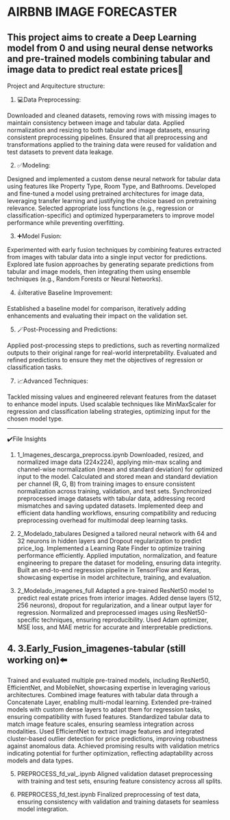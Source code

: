 # **AIRBNB IMAGE FORECASTER**

## This project aims to create a Deep Learning model from 0 and using neural dense networks and pre-trained models combining tabular and image data to predict real estate prices🏫

Project and Arquitecture structure:

1. 💻Data Preprocessing:

Downloaded and cleaned datasets, removing rows with missing images to maintain consistency between image and tabular data.
Applied normalization and resizing to both tabular and image datasets, ensuring consistent preprocessing pipelines.
Ensured that all preprocessing and transformations applied to the training data were reused for validation and test datasets to prevent data leakage.

2. ✅Modeling:

Designed and implemented a custom dense neural network for tabular data using features like Property Type, Room Type, and Bathrooms.
Developed and fine-tuned a model using pretrained architectures for image data, leveraging transfer learning and justifying the choice based on pretraining relevance.
Selected appropriate loss functions (e.g., regression or classification-specific) and optimized hyperparameters to improve model performance while preventing overfitting.

3. ➕Model Fusion:

Experimented with early fusion techniques by combining features extracted from images with tabular data into a single input vector for predictions.
Explored late fusion approaches by generating separate predictions from tabular and image models, then integrating them using ensemble techniques (e.g., Random Forests or Neural Networks).

4. 👍Iterative Baseline Improvement:

Established a baseline model for comparison, iteratively adding enhancements and evaluating their impact on the validation set.

5. 🪄Post-Processing and Predictions:

Applied post-processing steps to predictions, such as reverting normalized outputs to their original range for real-world interpretability.
Evaluated and refined predictions to ensure they met the objectives of regression or classification tasks.

7. 📈Advanced Techniques:

Tackled missing values and engineered relevant features from the dataset to enhance model inputs.
Used scalable techniques like MinMaxScaler for regression and classification labeling strategies, optimizing input for the chosen model type.

_____________________________________

✔️File Insights

1. 1_Imagenes_descarga_preprocss.ipynb
Downloaded, resized, and normalized image data (224x224), applying min-max scaling and channel-wise normalization (mean and standard deviation) for optimized input to the model.
Calculated and stored mean and standard deviation per channel (R, G, B) from training images to ensure consistent normalization across training, validation, and test sets.
Synchronized preprocessed image datasets with tabular data, addressing record mismatches and saving updated datasets.
Implemented deep and efficient data handling workflows, ensuring compatibility and reducing preprocessing overhead for multimodal deep learning tasks.

2. 2_Modelado_tabulares
Designed a tailored neural network with 64 and 32 neurons in hidden layers and Dropout regularization to predict price_log.
Implemented a Learning Rate Finder to optimize training performance efficiently.
Applied imputation, normalization, and feature engineering to prepare the dataset for modeling, ensuring data integrity.
Built an end-to-end regression pipeline in TensorFlow and Keras, showcasing expertise in model architecture, training, and evaluation.

3. 2_Modelado_imagenes_full
Adapted a pre-trained ResNet50 model to predict real estate prices from interior images.
Added dense layers (512, 256 neurons), dropout for regularization, and a linear output layer for regression.
Normalized and preprocessed images using ResNet50-specific techniques, ensuring reproducibility.
Used Adam optimizer, MSE loss, and MAE metric for accurate and interpretable predictions.

## 4. **3.Early_Fusion_imagenes-tabular (still working on)**⬅️
Trained and evaluated multiple pre-trained models, including ResNet50, EfficientNet, and MobileNet, showcasing expertise in leveraging various architectures.
Combined image features with tabular data through a Concatenate Layer, enabling multi-modal learning.
Extended pre-trained models with custom dense layers to adapt them for regression tasks, ensuring compatibility with fused features.
Standardized tabular data to match image feature scales, ensuring seamless integration across modalities.
Used EfficientNet to extract image features and integrated cluster-based outlier detection for price predictions, improving robustness against anomalous data.
Achieved promising results with validation metrics indicating potential for further optimization, reflecting adaptability across models and data types.

5. PREPROCESS_fd_val_.ipynb
Aligned validation dataset preprocessing with training and test sets, ensuring feature consistency across all splits.

6. PREPROCESS_fd_test.ipynb
Finalized preprocessing of test data, ensuring consistency with validation and training datasets for seamless model integration.


